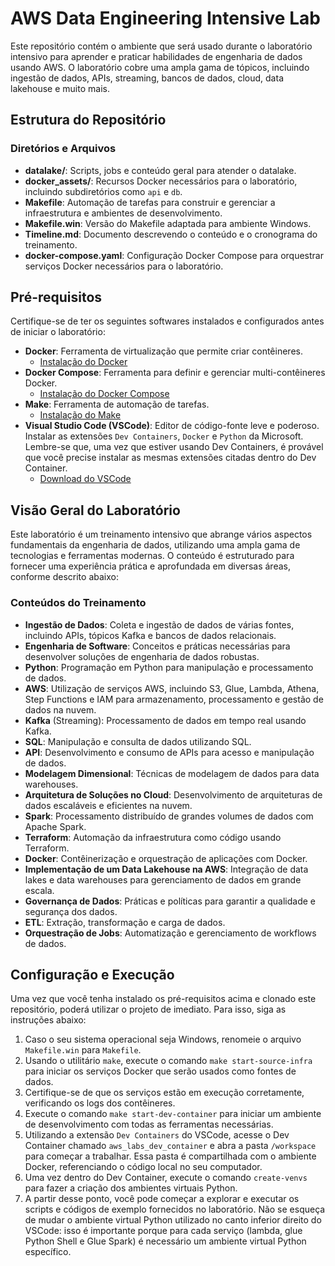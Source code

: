# AWS Data Engineering Intensive Lab

Este repositório contém o ambiente que será usado durante o laboratório intensivo para aprender e praticar habilidades de engenharia de dados usando AWS. O laboratório cobre uma ampla gama de tópicos, incluindo ingestão de dados, APIs, streaming, bancos de dados, cloud, data lakehouse e muito mais.

## Estrutura do Repositório

### Diretórios e Arquivos

- **datalake/**: Scripts, jobs e conteúdo geral para atender o datalake.
- **docker_assets/**: Recursos Docker necessários para o laboratório, incluindo subdiretórios como `api` e `db`.
- **Makefile**: Automação de tarefas para construir e gerenciar a infraestrutura e ambientes de desenvolvimento.
- **Makefile.win**: Versão do Makefile adaptada para ambiente Windows.
- **Timeline.md**: Documento descrevendo o conteúdo e o cronograma do treinamento.
- **docker-compose.yaml**: Configuração Docker Compose para orquestrar serviços Docker necessários para o laboratório.

## Pré-requisitos

Certifique-se de ter os seguintes softwares instalados e configurados antes de iniciar o laboratório:

- **Docker**: Ferramenta de virtualização que permite criar contêineres.
  - [Instalação do Docker](https://docs.docker.com/get-docker/)
- **Docker Compose**: Ferramenta para definir e gerenciar multi-contêineres Docker.
  - [Instalação do Docker Compose](https://docs.docker.com/compose/install/)
- **Make**: Ferramenta de automação de tarefas.
  - [Instalação do Make](https://www.gnu.org/software/make/)
- **Visual Studio Code (VSCode)**: Editor de código-fonte leve e poderoso. Instalar as extensões `Dev Containers`, `Docker` e `Python` da Microsoft. Lembre-se que, uma vez que estiver usando Dev Containers, é provável que você precise instalar as mesmas extensões citadas dentro do Dev Container. 
  - [Download do VSCode](https://code.visualstudio.com/)

## Visão Geral do Laboratório

Este laboratório é um treinamento intensivo que abrange vários aspectos fundamentais da engenharia de dados, utilizando uma ampla gama de tecnologias e ferramentas modernas. O conteúdo é estruturado para fornecer uma experiência prática e aprofundada em diversas áreas, conforme descrito abaixo:

### Conteúdos do Treinamento
- **Ingestão de Dados**: Coleta e ingestão de dados de várias fontes, incluindo APIs, tópicos Kafka e bancos de dados relacionais.
- **Engenharia de Software**: Conceitos e práticas necessárias para desenvolver soluções de engenharia de dados robustas. 
- **Python**: Programação em Python para manipulação e processamento de dados.
- **AWS**: Utilização de serviços AWS, incluindo S3, Glue, Lambda, Athena, Step Functions e IAM para armazenamento, processamento e gestão de dados na nuvem.
- **Kafka** (Streaming): Processamento de dados em tempo real usando Kafka.
- **SQL**: Manipulação e consulta de dados utilizando SQL.
- **API**: Desenvolvimento e consumo de APIs para acesso e manipulação de dados.
- **Modelagem Dimensional**: Técnicas de modelagem de dados para data warehouses.
- **Arquitetura de Soluções no Cloud**: Desenvolvimento de arquiteturas de dados escaláveis e eficientes na nuvem.
- **Spark**: Processamento distribuído de grandes volumes de dados com Apache Spark.
- **Terraform**: Automação da infraestrutura como código usando Terraform.
- **Docker**: Contêinerização e orquestração de aplicações com Docker.
- **Implementação de um Data Lakehouse na AWS**: Integração de data lakes e data warehouses para gerenciamento de dados em grande escala.
- **Governança de Dados**: Práticas e políticas para garantir a qualidade e segurança dos dados.
- **ETL**: Extração, transformação e carga de dados.
- **Orquestração de Jobs**: Automatização e gerenciamento de workflows de dados.

## Configuração e Execução

Uma vez que você tenha instalado os pré-requisitos acima e clonado este repositório, poderá utilizar o projeto de imediato. Para isso, siga as instruções abaixo:

1. Caso o seu sistema operacional seja Windows, renomeie o arquivo `Makefile.win` para `Makefile`.
2. Usando o utilitário `make`, execute o comando `make start-source-infra` para iniciar os serviços Docker que serão usados como fontes de dados.
3. Certifique-se de que os serviços estão em execução corretamente, verificando os logs dos contêineres.
4. Execute o comando `make start-dev-container` para iniciar um ambiente de desenvolvimento com todas as ferramentas necessárias.
5. Utilizando a extensão `Dev Containers` do VSCode, acesse o Dev Container chamado `aws_labs_dev_container` e abra a pasta `/workspace` para começar a trabalhar. Essa pasta é compartilhada com o ambiente Docker, referenciando o código local no seu computador.
6. Uma vez dentro do Dev Container, execute o comando `create-venvs` para fazer a criação dos ambientes virtuais Python. 
7. A partir desse ponto, você pode começar a explorar e executar os scripts e códigos de exemplo fornecidos no laboratório. Não se esqueça de mudar o ambiente virtual Python utilizado no canto inferior direito do VSCode: isso é importante porque para cada serviço (lambda, glue Python Shell e Glue Spark) é necessário um ambiente virtual Python específico.